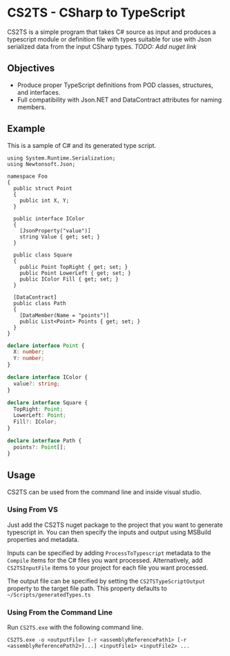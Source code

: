 # CS2TS - CSharp to TypeScript #
CS2TS is a simple program that takes C# source as input and produces a typescript module or definition file with types suitable for use with Json serialized data from the input CSharp types.
*TODO: Add nuget link*

## Objectives ##
 * Produce proper TypeScript definitions from POD classes, structures, and interfaces.
 * Full compatibility with Json.NET and DataContract attributes for naming members.

## Example ##
This is a sample of C# and its generated type script.

```CSharp
using System.Runtime.Serialization;
using Newtonsoft.Json;

namespace Foo
{
  public struct Point
  {
    public int X, Y;
  }

  public interface IColor
  {
    [JsonProperty("value")]
    string Value { get; set; }
  }

  public class Square
  {
    public Point TopRight { get; set; }
    public Point LowerLeft { get; set; }
    public IColor Fill { get; set; }
  }

  [DataContract]
  public class Path
  {
    [DataMember(Name = "points")]
    public List<Point> Points { get; set; }
  }
}

```
```TypeScript
declare interface Point {
  X: number;
  Y: number;
}

declare interface IColor {
  value?: string;
}

declare interface Square {
  TopRight: Point;
  LowerLeft: Point;
  Fill?: IColor;
}

declare interface Path {
  points?: Point[];
}
```

## Usage ##
CS2TS can be used from the command line and inside visual studio.

### Using From VS ###
Just add the CS2TS nuget package to the project that you want to generate typescript in. You can then specify the inputs and output using MSBuild properties and metadata.

Inputs can be specified by adding `ProcessToTypescript` metadata to the `Compile` items for the C# files you want processed. Alternatively, add `CS2TSInputFile` items to your project for each file you want processed.

The output file can be specified by setting the `CS2TSTypeScriptOutput` property to the target file path. This property defaults to `~/Scripts/generatedTypes.ts`

### Using From the Command Line ###
Run `CS2TS.exe` with the following command line.
```
CS2TS.exe -o <outputFile> [-r <assemblyReferencePath1> [-r <assemblyReferencePath2>]...] <inputFile1> <inputFile2> ...
```